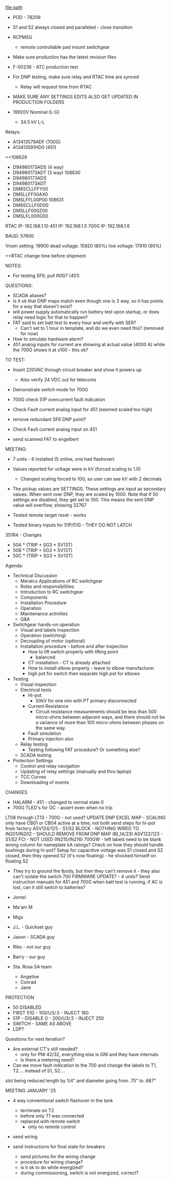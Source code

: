 
[file path](<file:///C:\Users\jnetherton\G&W Electric Co\US-PowerGridAutomation - Documents\_Lazer\_Meralco\108629 - Meralco>)

- POD - 78209
- S1 and S2 always closed and paralleled - close transition
- RCPMSG
	- remote controllable pad mount switchgear
- Make sure production has the latest revision files
- F-00238 - ATC production test

- For DNP testing, make sure relay and RTAC time are synced
	- Relay will request time from RTAC
- MAKE SURE ANY SETTINGS EDITS ALSO GET UPDATED IN PRODUCTION FOLDERS
- 19920V Nominal (L-G)
	- 34.5 kV L-L


Relays:
- A13413579ADF (700G)
- A13413591HD0 (451)

==108629
- D94980173ADS (4 way)
- D94980173ADT (3 way)
108630
- D94980173ADS
- D94980173ADT
- DM8SCLLFFY00
- DMSLLFF00AX0
- DMSLFFL00P00
108631
- DM8SCLLF0D00
- DMSLLF000Z00
- DMSLFL000G00



RTAC IP: 192.168.1.10
451 IP: 192.168.1.5
700G IP: 192.168.1.6

BAUD: 57600

Vnom setting: 19900
dead voltage: 15920 (80%)
live voltage: 17910 (90%)


==RTAC change time before shipment

NOTES:
- For testing SF6, pull IN107 (451)

QUESTIONS:
- SCADA aliases?
- Is it ok that DNP maps match even though one is 3 way, so it has points for a way that doesn't exist?
- will power supply automatically run battery test upon startup, or does relay need logic for that to happen?
- FAT said to set batt test to every hour and verify with SER?
	- Can't set to 1 hour in template, and do we even need this? (removed for now)
- How to simulate hardware alarm?
- 451 analog inputs for current are showing at actual value (4000 A) while the 700G shows it at x100 - this ok?



TO TEST:
- Insert 220VAC through circuit breaker and show it powers up
	- Also verify 24 VDC out for telecoms
- Demonstrate switch mode for 700G
- 700G check 51P overcurrent fault indication
- Check Fault current analog input for 451 (seemed scaled too high)
- remove redundant SF6 DNP point?

- Check Fault current analog input on 451
- send scanned FAT to engelbert


MEETING:
- 7 units - 6 installed (5 online, one had flashover)

- Values reported for voltage were in kV (forced scaling to 1.0)
	- Changed scaling forced to 100, so user can see kV with 2 decimals
- The pickup values are SETTINGS. These settings are input as secondary values. When sent over DNP, they are scaled by 1000. Note that if 50 settings are disabled, they get set to 100. This means the sent DNP value will overflow, showing 32767
- Tested remote target reset - works
- Tested binary inputs for 51P/51G - THEY DO NOT LATCH

351R4 - Changes
- 50A * (TRIP + SG3 * SV13T)
- 50B * (TRIP + SG3 * SV13T)
- 50C * (TRIP + SG3 * SV13T)


Agenda:
- Technical Discussion
	- Meralco Applications of RC switchgear
	- Roles and responsibilities
	- Introduction to RC switchgear
	- Components
	- Installation Procedure
	- Operation
	- Maintenance activities
	- Q&A
- Switchgear hands-on operation
	- Visual and labels inspection
	- Operation (switching)
	- Decoupling of motor (optional)
	- Installation procedure – before and after inspection
		- How to lift switch properly with lifting point
			- balanced
		- CT installation - CT is already attached
		- How to install elbow properly - leave to elbow manufacturer
		- high pot for switch then separate high pot for elbows
- Testing
	- Visual inspection
	- Electrical tests
		- Hi-pot
			- 50kV for one min with PT primary disconnected
		- Current Resistance
			- Circuit resistance measurements should be less than 500 micro-ohms between adjacent ways, and there should not be a variance of more than 100 micro-ohms between phases on the same way.
		- Fault simulation
		- Primary injection also
	- Relay testing
		- Testing following FAT procedure? Or something else?
	- SCADA testing
- Protection Settings
	- Control and relay navigation
	- Updating of relay settings (manually and thru laptop)
	- TCC Curves
	- Downloading of events

CHANGES
- HALARM - 451 - changed to normal state 0
- 700G TLED's for OC - assert even when no trip


LT08 through LT13 - 700G - not used?
UPDATE DNP EXCEL MAP - SCALING
only have CB01 or CB04 active at a time, not both
send steps for hi-pot from factory
ASV124/125 - S1/S2 BLOCK - NOTHING WIRED TO IN201/IN202 - SHOULD REMOVE FROM DNP MAP (BI_14/23)
ASV122/123 - S1/S2 FCI - NOT USED (IN215/IN216)
700GW - left labels need to be blank
wrong column for nameplate kA ratings?
Check on how they should handle bushings during hi-pot?
Setup for capacitive voltage was S1 closed and S2 closed, then they opened S2 (it's now floating) - he shocked himself on floating S2
- They try to ground the tbody, but then they can't remove it - they also can't isolate the switch
700 FIRMWARE UPDATE? - 4 units?
Send instruction manuals for 451 and 700G
when batt test is running, if AC is lost, can it still switch to batteries?


- Jomel
- Ma'am M
- Migs
- J.L. - Quickset guy
- Jason - SCADA guy
- Riko - not our guy
- Barry - our guy
- Sta. Rosa SA team
	- Angeline
	- Conrad
	- Jane

PROTECTION
- 50 DISABLED
- FIRST 51G - 100/U3/.5 - INJECT 160
- 51P - DISABLE G - 200/U3/.5 - INJECT 250
- SWITCH - SAME AS ABOVE
- LDP?



Questions for next iteration?
- Are external CT's still needed?
	- only for PNI 42/32, everything else is GNI and they have internals
	- Is there a metering need?
- Can we move fault indication to the 700 and change the labels to T1, T2.... instead of S1, S2....

slot being reduced length by 1/4" and diameter going from .75" to .687"

MEETING JANUARY '25
- 4 way conventional switch flashover in the tank
	- terminate on T2
	- before only T1 was connected
	- replaced with remote switch
		- only no remote control

- send wiring
- send instructions for final state for breakers
	- send pictures for the wiring change
	- procedure for wiring change?
	- is it ok to do while energized?
	- during commissioning, switch is not energized, correct?